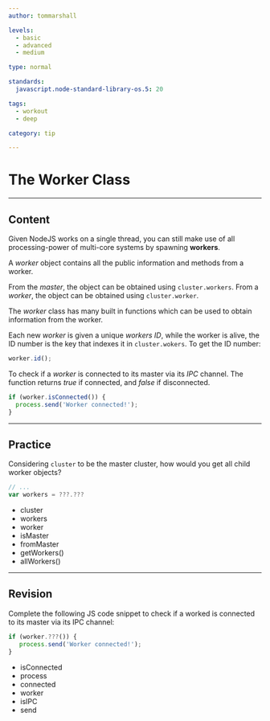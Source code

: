 ```yaml
---
author: tommarshall

levels:
  - basic
  - advanced
  - medium

type: normal

standards:
  javascript.node-standard-library-os.5: 20

tags:
  - workout
  - deep

category: tip

---
```

# The Worker Class

---
## Content

Given NodeJS works on a single thread, you can still make use of all processing-power of multi-core systems by spawning **workers**.

A *worker* object contains all the public information and methods from a worker.

From the *master*, the object can be obtained using `cluster.workers`. From a *worker*, the object can be obtained using `cluster.worker`.

The *worker* class has many built in functions which can be used to obtain information from the worker.

Each new *worker* is given a unique *workers* *ID*, while the worker is alive, the ID number is the key that indexes it in `cluster.wokers`. To get the ID number:

```javascript
worker.id();
```

To check if a *worker* is connected to its master via its *IPC* channel. The function returns *true* if connected, and *false* if disconnected.

```javascript
if (worker.isConnected()) {
  process.send('Worker connected!');
}
```

---
## Practice

Considering `cluster` to be the master cluster, how would you get all child worker objects?

```javascript
// ...
var workers = ???.???
```

* cluster
* workers
* worker
* isMaster
* fromMaster
* getWorkers()
* allWorkers()

---
## Revision

Complete the following JS code snippet to check if a worked is connected to its master via its IPC channel:

```javascript
if (worker.???()) {
   process.send('Worker connected!');
}
```

* isConnected
* process
* connected
* worker
* isIPC
* send
 
